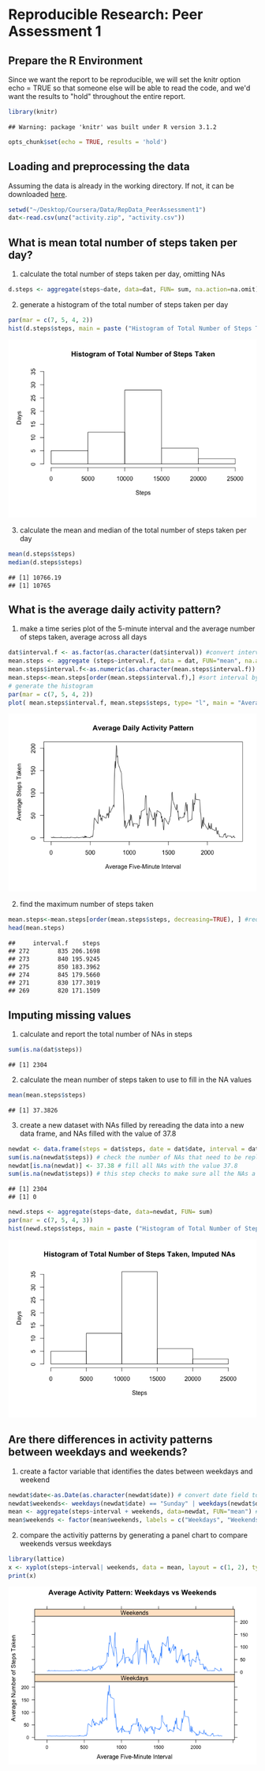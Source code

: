 # Reproducible Research: Peer Assessment 1

## Prepare the R Environment

Since we want the report to be reproducible, we will set the knitr option echo = TRUE so that someone else will be able to read the code, and we'd want the results to "hold"  throughout the entire report.


```r
library(knitr)
```

```
## Warning: package 'knitr' was built under R version 3.1.2
```

```r
opts_chunk$set(echo = TRUE, results = 'hold')
```

## Loading and preprocessing the data

Assuming the data is already in the working directory. If not, it can be downloaded [here][1].

[1]: https://d396qusza40orc.cloudfront.net/repdata%2Fdata%2Factivity.zip


```r
setwd("~/Desktop/Coursera/Data/RepData_PeerAssessment1")
dat<-read.csv(unz("activity.zip", "activity.csv"))
```

## What is mean total number of steps taken per day?

1. calculate the total number of steps taken per day, omitting NAs


```r
d.steps <- aggregate(steps~date, data=dat, FUN= sum, na.action=na.omit)  
```

2. generate a histogram of the total number of steps taken per day


```r
par(mar = c(7, 5, 4, 2))
hist(d.steps$steps, main = paste ("Histogram of Total Number of Steps Taken"), xlab = "Steps", ylab = "Days", ylim=c(0, 35))
```

![](PA1_template_files/figure-html/hist-1.png) 

3. calculate the mean and median of the total number of steps taken per day


```r
mean(d.steps$steps)
median(d.steps$steps)
```

```
## [1] 10766.19
## [1] 10765
```

## What is the average daily activity pattern?

1. make a time series plot of the 5-minute interval and the average number of steps taken, average across all days


```r
dat$interval.f <- as.factor(as.character(dat$interval)) #convert interval to factor
mean.steps <- aggregate (steps~interval.f, data = dat, FUN="mean", na.action=na.omit) #average steps taken every 5-minute interval across all days, omitting NA???s
mean.steps$interval.f<-as.numeric(as.character(mean.steps$interval.f)) #convert interval back to numeric
mean.steps<-mean.steps[order(mean.steps$interval.f),] #sort interval by ascending 
# generate the histogram
par(mar = c(7, 5, 4, 2))
plot( mean.steps$interval.f, mean.steps$steps, type= "l", main = "Average Daily Activity Pattern", ylab = "Average Steps Taken", xlab = "Average Five-Minute Interval" )
```

![](PA1_template_files/figure-html/plot-1.png) 

2. find the maximum number of steps taken 


```r
mean.steps<-mean.steps[order(mean.steps$steps, decreasing=TRUE), ] #reorder the data in decreasing order, the first value would be the maximum
head(mean.steps)
```

```
##     interval.f    steps
## 272        835 206.1698
## 273        840 195.9245
## 275        850 183.3962
## 274        845 179.5660
## 271        830 177.3019
## 269        820 171.1509
```

## Imputing missing values

1. calculate and report the total number of NAs in steps 


```r
sum(is.na(dat$steps))
```

```
## [1] 2304
```

2. calculate the mean number of steps taken to use to fill in the NA values


```r
mean(mean.steps$steps)
```

```
## [1] 37.3826
```

3.  create a new dataset with NAs filled by rereading the data into a new data frame, and NAs filled with the value of 37.8 


```r
newdat <- data.frame(steps = dat$steps, date = dat$date, interval = dat$interval) # create a new dataset 
sum(is.na(newdat$steps)) # check the number of NAs that need to be replaced
newdat[is.na(newdat)] <- 37.38 # fill all NAs with the value 37.8
sum(is.na(newdat$steps)) # this step checks to make sure all the NAs a filled and no NA remained
```

```
## [1] 2304
## [1] 0
```


```r
newd.steps <- aggregate(steps~date, data=newdat, FUN= sum)
par(mar = c(7, 5, 4, 3))
hist(newd.steps$steps, main = paste ("Histogram of Total Number of Steps Taken, Imputed NAs"), xlab = "Steps", ylab = "Days")
```

![](PA1_template_files/figure-html/hist2-1.png) 

## Are there differences in activity patterns between weekdays and weekends?

1. create a factor variable that identifies the dates between weekdays and weekend


```r
newdat$date<-as.Date(as.character(newdat$date)) # convert date field to as.Date so that R knows to handle it as date
newdat$weekends<- weekdays(newdat$date) == "Sunday" | weekdays(newdat$date) == "Saturday" # create a new variable that identifies the row data as weekends or not, weekends being Sunday and Saturday
mean <- aggregate(steps~interval + weekends, data=newdat, FUN="mean") # summarize the mean number of steps taken across the 5-minute intervals by weekends or not 
mean$weekends <- factor(mean$weekends, labels = c("Weekdays", "Weekends")) # factorize the weekends variable from logical to factor and label it weekdays or weekends
```

2. compare the activitiy patterns by generating a panel chart to compare weekends versus weekdays


```r
library(lattice)
x <- xyplot(steps~interval| weekends, data = mean, layout = c(1, 2), type="l", main = "Average Activity Pattern: Weekdays vs Weekends", ylab = "Average Number of Steps Taken", xlab = "Average Five-Minute Interval" )
print(x)
```

![](PA1_template_files/figure-html/unnamed-chunk-10-1.png) 

